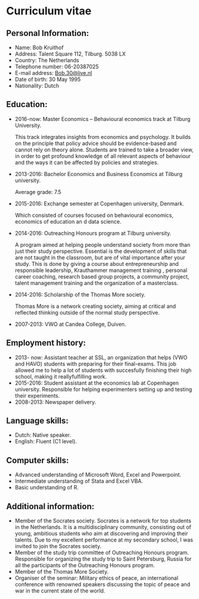 # Curriculum vitae

Personal Information:
---------------------
-	Name:			Bob Kruithof
-	Address: 		Talent Square 112, Tilburg. 5038 LX
-	Country:		The Netherlands
-	Telephone number: 	06-20387025
-	E-mail address: 	Bob.30@live.nl
-	Date of birth: 		30 May 1995
-	Nationality: 		Dutch

Education:
---------------------
-	2016-now:		Master Economics – Behavioural economics track at Tilburg University.     

	This track integrates insights from economics and psychology. It builds on the principle that policy advice should be 	evidence-based and cannot rely on theory alone. Students are trained to take a broader view, in order to get profound 		knowledge of all relevant aspects of behaviour and the ways it can be affected by policies and strategies.
	
-	2013-2016: 		Bachelor Economics and Business Economics at Tilburg university. 
	
	Average grade: 7.5

-	2015-2016: 		Exchange semester at Copenhagen university, Denmark. 
	
	Which consisted of courses focused on behavioural economics, economics of education an	d data science.
-	2014-2016:		Outreaching Honours program at Tilburg university. 
	
	A program aimed at helping people understand society from more than just their study perspective. Essential is the 		development of skills that are not taught in the classroom, but are of vital importance after your study. This is done 		by giving a course about entrepreneurship and responsible leadership, Krauthammer management training , personal career 	coaching, research based group projects, a community project, talent management training and the organization of a 		masterclass.
	
-	2014-2016:		Scholarship of the Thomas More society. 
	
	Thomas More is a network creating society, aiming at critical and reflected thinking outside of the normal study 		perspective.
	
-	2007-2013: 		VWO at Candea College, Duiven.

Employment history:
---------------------
-	2013- now: 		Assistant teacher at SSL, an organization that helps (VWO and HAVO) 					students with preparing for their final-exams. This job allowed me to help a lot of students with succesfully finishing 	their high school, making it reallyfulfilling work.
-	2015-2016:		Student assistant at the economics lab at Copenhagen university. Responsible for 		helping experimenters setting up and testing 			their experiments. 
-	2008-2013: 		Newspaper delivery.

 
Language skills:
---------------------
-	Dutch: Native speaker.
-	English: Fluent (C1 level).

Computer skills:
---------------------
-	Advanced understanding of Microsoft Word, Excel and Powerpoint.
-	Intermediate understanding of Stata and Excel VBA.
-	Basic understanding of R.

Additional information: 
---------------------
-	Member of the Socrates society. Socrates is a network for top students in the Netherlands. It is a multidisciplinary		community, consisting out of young, ambitious students who aim at discovering and improving their talents. Due to my 		excellent performance at my secondary school, I was invited to join the Socrates society.
-	Member of the study trip committee of Outreaching Honours program.
	Responsible for organizing the study trip to Saint Petersburg, Russia for all the participants of the Outreaching 		Honours program. 
-	Member of the Thomas More Society. 
-	Organiser of the seminar: Military ethics of peace, an international conference with renowned speakers discussing the 		topic of peace and war in the current state of the world. 



